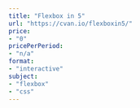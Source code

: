 ```yaml
---
title: "Flexbox in 5"
url: "https://cvan.io/flexboxin5/"
price: 
- "0"
pricePerPeriod: 
- "n/a"
format: 
- "interactive"
subject: 
- "flexbox"
- "css"
---
```

